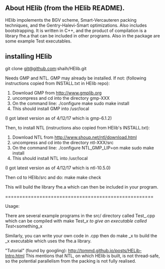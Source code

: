 
## About HElib  (from the HElib README).

HElib impolements the BGV scheme, Smart-Vercauteren packing techniques, and
the Gentry-Halevi-Smart optimizations.  Also includes bootstrapping.
It is written in C++, and the product of compilation is a library fhe.a
that can be included in other programs.
Also in the package are some example Test executables.


## installing HElib

git clone git@github.com:shaih/HElib.git

Needs GMP and NTL.  GMP may already be installed.  If not:
(following instructions copied from INSTALL.txt in HElib repo):

1. Download GMP from http://www.gmplib.org
2. uncompress and cd into the directory gmp-XXX
3. On the command line:
      ./configure
      make
      sudo make install
4. This should install GMP into /usr/local

(I got latest version as of 4/12/17 which is gmp-6.1.2)

Then, to install NTL (instructions also copied from HElib's INSTALL.txt):

1. Download NTL from http://www.shoup.net/ntl/download.html
2. uncompress and cd into the directory ntl-XXX/src
3. On the command line:
      ./configure NTL_GMP_LIP=on
      make
      sudo make install
4. This should install NTL into /usr/local

(I got latest version as of 4/12/17 which is ntl-10.5.0)


Then cd to HElib/src and do:
make
make check

This will build the library fhe.a  which can then be included in your
program.

====================================================

Usage:

There are several example programs in the src/ directory called Test_<something>.cpp
which can be compiled with
make Test_<something>_x
to give an executable called Test_<something_x

Similarly, you can write your own code in <myprog>.cpp then do
make <myprog>_x
to build the <myprog>_x executable which uses the fhe.a library.


"Tutorial" (found by googling):
http://tommd.github.io/posts/HELib-Intro.html
This mentions that NTL, on which HElib is built, is not thread-safe, so the
potential parallelism from the packing is not fully realised.